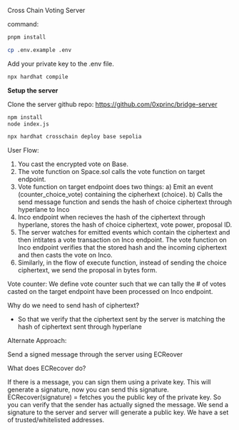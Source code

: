 Cross Chain Voting Server 

command:

```sh
pnpm install 
```

```sh 
cp .env.example .env 
``` 

Add your private key to the .env file. 

```sh 
npx hardhat compile 
```

**Setup the server** 

Clone the server github repo: 
https://github.com/0xprinc/bridge-server 

```sh 
npm install  
node index.js 
``` 

```sh
npx hardhat crosschain deploy base sepolia
```

User Flow: 
1) You cast the encrypted vote on Base.
2) The vote function on Space.sol calls the vote function on target endpoint. 
3) Vote function on target endpoint does two things: 
  a) Emit an event (counter_choice_vote) containing the cipherhext (choice). 
  b) Calls the send message function and sends the hash of choice ciphertext through hyperlane to Inco
4) Inco endpoint when recieves the hash of the ciphertext through hyperlane, stores the hash of choice ciphertext, vote power, proposal ID.
5) The server watches for emitted events which contain the ciphertext and then intitates a vote transaction on Inco endpoint. The vote function on Inco endpoint verifies that the stored hash and the incoming ciphertext and then casts the vote on Inco.
6) Similarly, in the flow of execute function, instead of sending the choice ciphertext, we send the proposal in bytes form. 

Vote counter: We define vote counter such that we can tally the # of votes casted on the target endpoint have been processed on Inco endpoint. 


Why do we need to send hash of ciphertext? 
- So that we verify that the ciphertext sent by the server is matching the hash of ciphertext sent through hyperlane









Alternate Approach: 

Send a signed message through the server using ECReover 

What does ECRecover do? 

If there is a message, you can sign them using a private key. This will generate a signature, 
now you can send this signature. ECRecover(signature) = fetches you the public key of the private key. 
So you can verify that the sender has actually signed the message. 
We send a signature to the server and server will generate a public key. We have a set of trusted/whitelisted addresses.  
 
 
